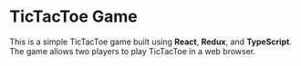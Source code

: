 # TicTacToe Game

This is a simple TicTacToe game built using **React**, **Redux**, and **TypeScript**. The game allows two players to play TicTacToe in a web browser.
